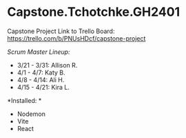 # Capstone.Tchotchke.GH2401
Capstone Project
Link to Trello Board:
https://trello.com/b/PNUsHDcf/capstone-project

*Scrum Master Lineup:*
- 3/21 - 3/31: Allison R.
- 4/1 - 4/7: Katy B.
- 4/8 - 4/14: Ali H.
- 4/15 - 4/21: Kira L. 

*Installed: *
- Nodemon
- Vite
- React


